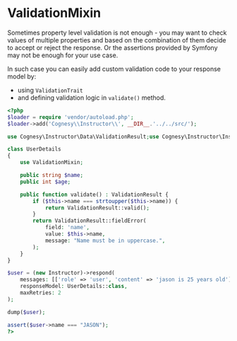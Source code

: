 # ValidationMixin

Sometimes property level validation is not enough - you may want to check values of multiple properties
and based on the combination of them decide to accept or reject the response. Or the assertions provided
by Symfony may not be enough for your use case.

In such case you can easily add custom validation code to your response model by:
- using `ValidationTrait`
- and defining validation logic in `validate()` method.

```php
<?php
$loader = require 'vendor/autoload.php';
$loader->add('Cognesy\\Instructor\\', __DIR__.'../../src/');

use Cognesy\Instructor\Data\ValidationResult;use Cognesy\Instructor\Instructor;use Cognesy\Instructor\Traits\ValidationMixin;

class UserDetails
{
    use ValidationMixin;

    public string $name;
    public int $age;

    public function validate() : ValidationResult {
        if ($this->name === strtoupper($this->name)) {
            return ValidationResult::valid();
        }
        return ValidationResult::fieldError(
            field: 'name',
            value: $this->name,
            message: "Name must be in uppercase.",
        );
    }
}

$user = (new Instructor)->respond(
    messages: [['role' => 'user', 'content' => 'jason is 25 years old']],
    responseModel: UserDetails::class,
    maxRetries: 2
);

dump($user);

assert($user->name === "JASON");
?>
```